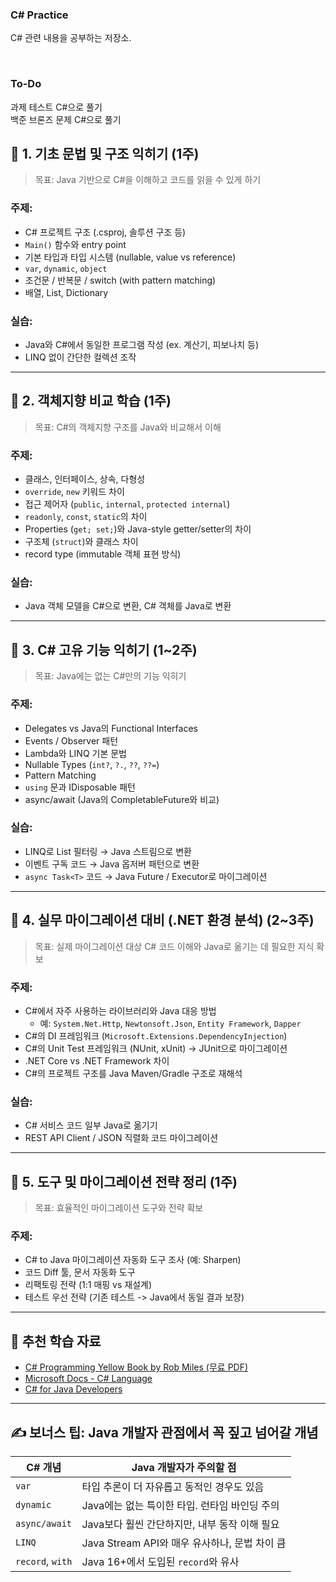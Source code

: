 ### C# Practice
C# 관련 내용을 공부하는 저장소.  

<br>

### To-Do
과제 테스트 C#으로 풀기  
백준 브론즈 문제 C#으로 풀기


## 🔹 1. 기초 문법 및 구조 익히기 (1주)

> 목표: Java 기반으로 C#을 이해하고 코드를 읽을 수 있게 하기
> 

### 주제:

- C# 프로젝트 구조 (.csproj, 솔루션 구조 등)
- `Main()` 함수와 entry point
- 기본 타입과 타입 시스템 (nullable, value vs reference)
- `var`, `dynamic`, `object`
- 조건문 / 반복문 / switch (with pattern matching)
- 배열, List, Dictionary

### 실습:

- Java와 C#에서 동일한 프로그램 작성 (ex. 계산기, 피보나치 등)
- LINQ 없이 간단한 컬렉션 조작

---

## 🔹 2. 객체지향 비교 학습 (1주)

> 목표: C#의 객체지향 구조를 Java와 비교해서 이해
> 

### 주제:

- 클래스, 인터페이스, 상속, 다형성
- `override`, `new` 키워드 차이
- 접근 제어자 (`public`, `internal`, `protected internal`)
- `readonly`, `const`, `static`의 차이
- Properties (`get; set;`)와 Java-style getter/setter의 차이
- 구조체 (`struct`)와 클래스 차이
- record type (immutable 객체 표현 방식)

### 실습:

- Java 객체 모델을 C#으로 변환, C# 객체를 Java로 변환

---

## 🔹 3. C# 고유 기능 익히기 (1~2주)

> 목표: Java에는 없는 C#만의 기능 익히기
> 

### 주제:

- Delegates vs Java의 Functional Interfaces
- Events / Observer 패턴
- Lambda와 LINQ 기본 문법
- Nullable Types (`int?`, `?.`, `??`, `??=`)
- Pattern Matching
- `using` 문과 IDisposable 패턴
- async/await (Java의 CompletableFuture와 비교)

### 실습:

- LINQ로 List 필터링 → Java 스트림으로 변환
- 이벤트 구독 코드 → Java 옵저버 패턴으로 변환
- `async Task<T>` 코드 → Java Future / Executor로 마이그레이션

---

## 🔹 4. 실무 마이그레이션 대비 (.NET 환경 분석) (2~3주)

> 목표: 실제 마이그레이션 대상 C# 코드 이해와 Java로 옮기는 데 필요한 지식 확보
> 

### 주제:

- C#에서 자주 사용하는 라이브러리와 Java 대응 방법
    - 예: `System.Net.Http`, `Newtonsoft.Json`, `Entity Framework`, `Dapper`
- C#의 DI 프레임워크 (`Microsoft.Extensions.DependencyInjection`)
- C#의 Unit Test 프레임워크 (NUnit, xUnit) → JUnit으로 마이그레이션
- .NET Core vs .NET Framework 차이
- C#의 프로젝트 구조를 Java Maven/Gradle 구조로 재해석

### 실습:

- C# 서비스 코드 일부 Java로 옮기기
- REST API Client / JSON 직렬화 코드 마이그레이션

---

## 🔹 5. 도구 및 마이그레이션 전략 정리 (1주)

> 목표: 효율적인 마이그레이션 도구와 전략 확보
> 

### 주제:

- C# to Java 마이그레이션 자동화 도구 조사 (예: Sharpen)
- 코드 Diff 툴, 문서 자동화 도구
- 리팩토링 전략 (1:1 매핑 vs 재설계)
- 테스트 우선 전략 (기존 테스트 -> Java에서 동일 결과 보장)

---

## 🔹 추천 학습 자료

- [C# Programming Yellow Book by Rob Miles (무료 PDF)](http://www.csharpcourse.com/)
- [Microsoft Docs - C# Language](https://learn.microsoft.com/en-us/dotnet/csharp/)
- [C# for Java Developers](https://learn.microsoft.com/en-us/dotnet/csharp/programming-guide/inside-a-program/csharp-for-java-programmers)

---

## ✍️ 보너스 팁: Java 개발자 관점에서 꼭 짚고 넘어갈 개념

| C# 개념 | Java 개발자가 주의할 점 |
| --- | --- |
| `var` | 타입 추론이 더 자유롭고 동적인 경우도 있음 |
| `dynamic` | Java에는 없는 특이한 타입. 런타임 바인딩 주의 |
| `async/await` | Java보다 훨씬 간단하지만, 내부 동작 이해 필요 |
| `LINQ` | Java Stream API와 매우 유사하나, 문법 차이 큼 |
| `record`, `with` | Java 16+에서 도입된 `record`와 유사 |
